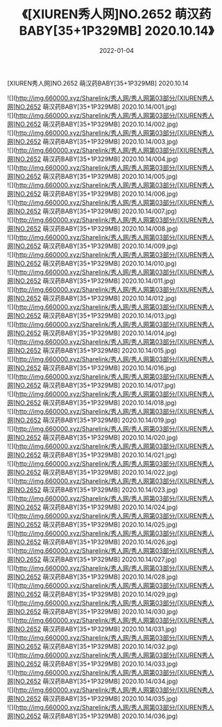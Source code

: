 ﻿---
layout: post
title:  《[XIUREN秀人网]NO.2652 萌汉药BABY[35+1P329MB] 2020.10.14》
date:   2022-01-04
img: http://img.660000.xyz/Sharelink/秀人网/秀人网第03部分/[XIUREN秀人网]NO.2652 萌汉药BABY[35+1P329MB] 2020.10.14/000.jpg
categories: [美女, 清纯, 唯美]
---

[XIUREN秀人网]NO.2652 萌汉药BABY[35+1P329MB] 2020.10.14

 ![](http://img.660000.xyz/Sharelink/秀人网/秀人网第03部分/[XIUREN秀人网]NO.2652 萌汉药BABY[35+1P329MB] 2020.10.14/001.jpg) <br>![](http://img.660000.xyz/Sharelink/秀人网/秀人网第03部分/[XIUREN秀人网]NO.2652 萌汉药BABY[35+1P329MB] 2020.10.14/002.jpg) <br>![](http://img.660000.xyz/Sharelink/秀人网/秀人网第03部分/[XIUREN秀人网]NO.2652 萌汉药BABY[35+1P329MB] 2020.10.14/003.jpg) <br>![](http://img.660000.xyz/Sharelink/秀人网/秀人网第03部分/[XIUREN秀人网]NO.2652 萌汉药BABY[35+1P329MB] 2020.10.14/004.jpg) <br>![](http://img.660000.xyz/Sharelink/秀人网/秀人网第03部分/[XIUREN秀人网]NO.2652 萌汉药BABY[35+1P329MB] 2020.10.14/005.jpg) <br>![](http://img.660000.xyz/Sharelink/秀人网/秀人网第03部分/[XIUREN秀人网]NO.2652 萌汉药BABY[35+1P329MB] 2020.10.14/006.jpg) <br>![](http://img.660000.xyz/Sharelink/秀人网/秀人网第03部分/[XIUREN秀人网]NO.2652 萌汉药BABY[35+1P329MB] 2020.10.14/007.jpg) <br>![](http://img.660000.xyz/Sharelink/秀人网/秀人网第03部分/[XIUREN秀人网]NO.2652 萌汉药BABY[35+1P329MB] 2020.10.14/008.jpg) <br>![](http://img.660000.xyz/Sharelink/秀人网/秀人网第03部分/[XIUREN秀人网]NO.2652 萌汉药BABY[35+1P329MB] 2020.10.14/009.jpg) <br>![](http://img.660000.xyz/Sharelink/秀人网/秀人网第03部分/[XIUREN秀人网]NO.2652 萌汉药BABY[35+1P329MB] 2020.10.14/010.jpg) <br>![](http://img.660000.xyz/Sharelink/秀人网/秀人网第03部分/[XIUREN秀人网]NO.2652 萌汉药BABY[35+1P329MB] 2020.10.14/011.jpg) <br>![](http://img.660000.xyz/Sharelink/秀人网/秀人网第03部分/[XIUREN秀人网]NO.2652 萌汉药BABY[35+1P329MB] 2020.10.14/012.jpg) <br>![](http://img.660000.xyz/Sharelink/秀人网/秀人网第03部分/[XIUREN秀人网]NO.2652 萌汉药BABY[35+1P329MB] 2020.10.14/013.jpg) <br>![](http://img.660000.xyz/Sharelink/秀人网/秀人网第03部分/[XIUREN秀人网]NO.2652 萌汉药BABY[35+1P329MB] 2020.10.14/014.jpg) <br>![](http://img.660000.xyz/Sharelink/秀人网/秀人网第03部分/[XIUREN秀人网]NO.2652 萌汉药BABY[35+1P329MB] 2020.10.14/015.jpg) <br>![](http://img.660000.xyz/Sharelink/秀人网/秀人网第03部分/[XIUREN秀人网]NO.2652 萌汉药BABY[35+1P329MB] 2020.10.14/016.jpg) <br>![](http://img.660000.xyz/Sharelink/秀人网/秀人网第03部分/[XIUREN秀人网]NO.2652 萌汉药BABY[35+1P329MB] 2020.10.14/017.jpg) <br>![](http://img.660000.xyz/Sharelink/秀人网/秀人网第03部分/[XIUREN秀人网]NO.2652 萌汉药BABY[35+1P329MB] 2020.10.14/018.jpg) <br>![](http://img.660000.xyz/Sharelink/秀人网/秀人网第03部分/[XIUREN秀人网]NO.2652 萌汉药BABY[35+1P329MB] 2020.10.14/019.jpg) <br>![](http://img.660000.xyz/Sharelink/秀人网/秀人网第03部分/[XIUREN秀人网]NO.2652 萌汉药BABY[35+1P329MB] 2020.10.14/020.jpg) <br>![](http://img.660000.xyz/Sharelink/秀人网/秀人网第03部分/[XIUREN秀人网]NO.2652 萌汉药BABY[35+1P329MB] 2020.10.14/021.jpg) <br>![](http://img.660000.xyz/Sharelink/秀人网/秀人网第03部分/[XIUREN秀人网]NO.2652 萌汉药BABY[35+1P329MB] 2020.10.14/022.jpg) <br>![](http://img.660000.xyz/Sharelink/秀人网/秀人网第03部分/[XIUREN秀人网]NO.2652 萌汉药BABY[35+1P329MB] 2020.10.14/023.jpg) <br>![](http://img.660000.xyz/Sharelink/秀人网/秀人网第03部分/[XIUREN秀人网]NO.2652 萌汉药BABY[35+1P329MB] 2020.10.14/024.jpg) <br>![](http://img.660000.xyz/Sharelink/秀人网/秀人网第03部分/[XIUREN秀人网]NO.2652 萌汉药BABY[35+1P329MB] 2020.10.14/025.jpg) <br>![](http://img.660000.xyz/Sharelink/秀人网/秀人网第03部分/[XIUREN秀人网]NO.2652 萌汉药BABY[35+1P329MB] 2020.10.14/026.jpg) <br>![](http://img.660000.xyz/Sharelink/秀人网/秀人网第03部分/[XIUREN秀人网]NO.2652 萌汉药BABY[35+1P329MB] 2020.10.14/027.jpg) <br>![](http://img.660000.xyz/Sharelink/秀人网/秀人网第03部分/[XIUREN秀人网]NO.2652 萌汉药BABY[35+1P329MB] 2020.10.14/028.jpg) <br>![](http://img.660000.xyz/Sharelink/秀人网/秀人网第03部分/[XIUREN秀人网]NO.2652 萌汉药BABY[35+1P329MB] 2020.10.14/029.jpg) <br>![](http://img.660000.xyz/Sharelink/秀人网/秀人网第03部分/[XIUREN秀人网]NO.2652 萌汉药BABY[35+1P329MB] 2020.10.14/030.jpg) <br>![](http://img.660000.xyz/Sharelink/秀人网/秀人网第03部分/[XIUREN秀人网]NO.2652 萌汉药BABY[35+1P329MB] 2020.10.14/031.jpg) <br>![](http://img.660000.xyz/Sharelink/秀人网/秀人网第03部分/[XIUREN秀人网]NO.2652 萌汉药BABY[35+1P329MB] 2020.10.14/032.jpg) <br>![](http://img.660000.xyz/Sharelink/秀人网/秀人网第03部分/[XIUREN秀人网]NO.2652 萌汉药BABY[35+1P329MB] 2020.10.14/033.jpg) <br>![](http://img.660000.xyz/Sharelink/秀人网/秀人网第03部分/[XIUREN秀人网]NO.2652 萌汉药BABY[35+1P329MB] 2020.10.14/034.jpg) <br>![](http://img.660000.xyz/Sharelink/秀人网/秀人网第03部分/[XIUREN秀人网]NO.2652 萌汉药BABY[35+1P329MB] 2020.10.14/035.jpg) <br>![](http://img.660000.xyz/Sharelink/秀人网/秀人网第03部分/[XIUREN秀人网]NO.2652 萌汉药BABY[35+1P329MB] 2020.10.14/036.jpg) <br>